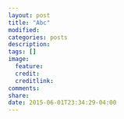 ```yaml
---
layout: post
title: "Abc"
modified:
categories: posts
description:
tags: []
image:
  feature:
  credit:
  creditlink:
comments:
share:
date: 2015-06-01T23:34:29-04:00
---
```

